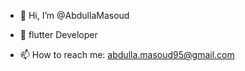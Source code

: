 - 👋 Hi, I’m @AbdullaMasoud

- 🌱 flutter Developer
- 📫 How to reach me:
      abdulla.masoud95@gmail.com
